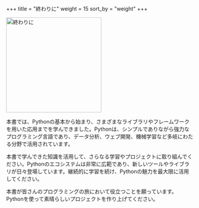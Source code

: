 +++
title = "終わりに"
weight = 15
sort_by = "weight"
+++

<img src="https://i.imgur.com/SWD8aKw.png" alt="終わりに" width="256">

本書では、Pythonの基本から始まり、さまざまなライブラリやフレームワークを用いた応用までを学んできました。Pythonは、シンプルでありながら強力なプログラミング言語であり、データ分析、ウェブ開発、機械学習など多岐にわたる分野で活用されています。

本書で学んできた知識を活用して、さらなる学習やプロジェクトに取り組んでください。Pythonのエコシステムは非常に広範であり、新しいツールやライブラリが日々登場しています。継続的に学習を続け、Pythonの魅力を最大限に活用してください。

本書が皆さんのプログラミングの旅において役立つことを願っています。Pythonを使って素晴らしいプロジェクトを作り上げてください。
